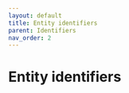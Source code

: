 ```yaml
---
layout: default
title: Entity identifiers
parent: Identifiers
nav_order: 2
---
```


# Entity identifiers
